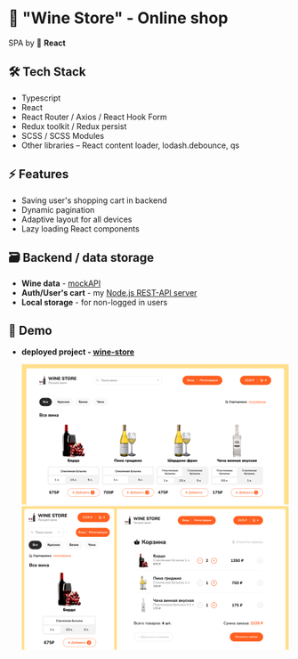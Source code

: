 # 🍇 "Wine Store" - Online shop

SPA by 💙 **React**

## 🛠 Tech Stack

- Typescript
- React
- React Router / Axios / React Hook Form
- Redux toolkit / Redux persist
- SCSS / SCSS Modules
- Other libraries – React content loader, lodash.debounce, qs

## ⚡️ Features

- Saving user's shopping cart in backend
- Dynamic pagination
- Adaptive layout for all devices
- Lazy loading React components

## 🗃 Backend / data storage

- **Wine data** - [mockAPI](https://6347fc090484786c6e8e9eee.mockapi.io/wine)
- **Auth/User's cart** - my [Node.js REST-API server](https://wine-store-server.vercel.app/)
- **Local storage** - for non-logged in users

## 👀 Demo

- **deployed project - [wine-store](https://wine-store-client.vercel.app/)**

  ![main-page](/src/assets/demo/Demo-1.png)
  ![mobile-ver-and-cart](/src/assets/demo/Demo-2.png)
